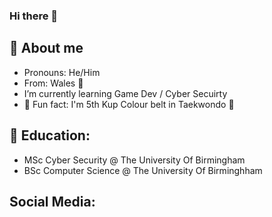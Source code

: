 ### Hi there 👋

## 📝 About me

- Pronouns: He/Him
- From: Wales 󠁧󠁢󠁷󠁬󠁳󠁿🏴󠁧󠁢󠁷󠁬󠁳󠁿
- I’m currently learning Game Dev / Cyber Secuirty
- 🥋 Fun fact: I'm 5th Kup Colour belt in Taekwondo 🥋

## 📝 Education:

- MSc Cyber Security @ The University Of Birmingham
- BSc Computer Science @ The University Of Birminghham

## Social Media:
